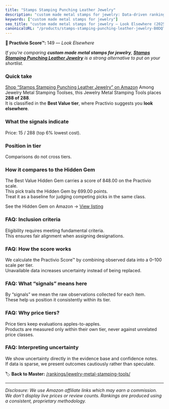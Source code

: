 ```yaml
---
title: "Stamps Stamping Punching Leather Jewelry"
description: "custom made metal stamps for jewelry: Data-driven ranking using the Practivio Score™. Positioned by quality, value, demand, findability, momentum."
keywords: ["custom made metal stamps for jewelry"]
seo_title: "custom made metal stamps for jewelry — Look Elsewhere (2025)"
canonicalURL: "/products/stamps-stamping-punching-leather-jewelry-B0DQTTTFT2/"
---
```


**🚫 Practivio Score™:** 149 — _Look Elsewhere_


*If you're comparing **custom made metal stamps for jewelry**, **[Stamps Stamping Punching Leather Jewelry](https://www.amazon.com/dp/B0DQTTTFT2?tag=practivio-20)** is a strong alternative to put on your shortlist.*
### Quick take
[Shop “Stamps Stamping Punching Leather Jewelry” on Amazon](https://www.amazon.com/dp/B0DQTTTFT2?tag=practivio-20)
Among Jewelry Metal Stamping Toolses, this Jewelry Metal Stamping Tools places **288 of 288**.  
It is classified in the **Best Value tier**, where Practivio suggests you **look elsewhere**.

### What the signals indicate
Price: 15 / 288 (top 6% lowest cost).  

### Position in tier
Comparisons do not cross tiers.

### How it compares to the Hidden Gem
The Best Value Hidden Gem carries a score of 848.00 on the Practivio scale.  
This pick trails the Hidden Gem by 699.00 points.  
Treat it as a baseline for judging competing picks in the same class.  

See the Hidden Gem on Amazon → [View listing](https://www.amazon.com/dp/B07WNR8Y2L?tag=practivio-20)

### FAQ: Inclusion criteria
Eligibility requires meeting fundamental criteria.  
This ensures fair alignment when assigning designations.

### FAQ: How the score works
We calculate the Practivio Score™ by combining observed data into a 0–100 scale per tier.  
Unavailable data increases uncertainty instead of being replaced.

### FAQ: What “signals” means here
By “signals” we mean the raw observations collected for each item.  
These help us position it consistently within its tier.

### FAQ: Why price tiers?
Price tiers keep evaluations apples-to-apples.  
Products are measured only within their own tier, never against unrelated price classes.

### FAQ: Interpreting uncertainty
We show uncertainty directly in the evidence base and confidence notes.  
If data is sparse, we present outcomes cautiously rather than speculate.


🏷️ **Back to Master:** [/rankings/jewelry-metal-stamping-tools/](/rankings/jewelry-metal-stamping-tools/)

---
_Disclosure: We use Amazon affiliate links which may earn a commission. We don’t display live prices or review counts. Rankings are produced using a consistent, proprietary methodology._
